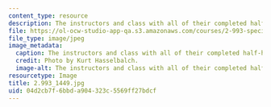 ```yaml
---
content_type: resource
description: The instructors and class with all of their completed half-hull models.
file: https://ol-ocw-studio-app-qa.s3.amazonaws.com/courses/2-993-special-topics-in-mechanical-engineering-the-art-and-science-of-boat-design-january-iap-2007/04d2cb7f6bbda904323c5569ff27bdcf_29931449.jpg
file_type: image/jpeg
image_metadata:
  caption: The instructors and class with all of their completed half-hull models.
  credit: Photo by Kurt Hasselbalch.
  image-alt: The instructors and class with all of their completed half-hull models.
resourcetype: Image
title: 2.993_1449.jpg
uid: 04d2cb7f-6bbd-a904-323c-5569ff27bdcf
---
```

